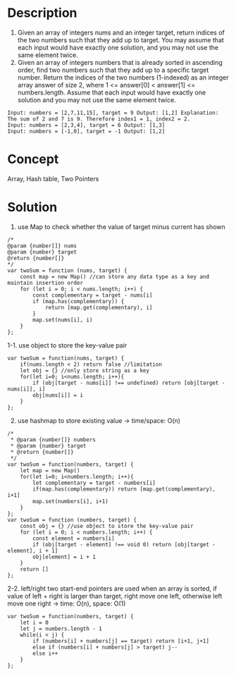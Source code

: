 # Description
1. Given an array of integers nums and an integer target, return indices of the two numbers such that they add up to target. You may assume that each input would have exactly one solution, and you may not use the same element twice.
2. Given an array of integers numbers that is already sorted in ascending order, find two numbers such that they add up to a specific target number. Return the indices of the two numbers (1-indexed) as an integer array answer of size 2, where 1 <= answer[0] < answer[1] <= numbers.length. Assume that each input would have exactly one solution and you may not use the same element twice.
```
Input: numbers = [2,7,11,15], target = 9 Output: [1,2] Explanation: The sum of 2 and 7 is 9. Therefore index1 = 1, index2 = 2.
Input: numbers = [2,3,4], target = 6 Output: [1,3]
Input: numbers = [-1,0], target = -1 Output: [1,2]
```
# Concept
Array, Hash table, Two Pointers
# Solution
1. use Map to check whether the value of target minus current has shown 
```
/*
@param {number[]} nums
@param {number} target
@return {number[]}
*/
var twoSum = function (nums, target) {
    const map = new Map() //can store any data type as a key and maintain insertion order
    for (let i = 0; i < nums.length; i++) {
        const complementary = target - nums[i]
        if (map.has(complementary)) {
            return [map.get(complementary), i]
        }
        map.set(nums[i], i)
    }
};
```
1-1. use object to store the key-value pair
```
var twoSum = function(nums, target) {
    if(nums.length < 2) return false //limitation 
    let obj = {} //only store string as a key
    for(let i=0; i<nums.length; i++){
        if (obj[target - nums[i]] !== undefined) return [obj[target - nums[i]], i]
        obj[nums[i]] = i
    }
};
```
2. use hashmap to store existing value -> time/space: O(n)
```
/*
 * @param {number[]} numbers
 * @param {number} target
 * @return {number[]}
 */
var twoSum = function(numbers, target) {
    let map = new Map()
    for(let i=0; i<numbers.length; i++){
        let complementary = target - numbers[i]
        if(map.has(complementary)) return [map.get(complementary), i+1]
        map.set(numbers[i], i+1)
    }
};
var twoSum = function (numbers, target) {
    const obj = {} //use object to store the key-value pair
    for (let i = 0; i < numbers.length; i++) {
        const element = numbers[i]
        if (obj[target - element] !== void 0) return [obj[target - element], i + 1]
        obj[element] = i + 1
    }
    return []
};
```
2-2. left/right two start-end pointers are used when an array is sorted, if value of left + right is larger than target, right move one left, otherwise left move one right -> time: O(n), space: O(1)
```
var twoSum = function(numbers, target) {
    let i = 0
    let j = numbers.length - 1
    while(i < j) {
        if (numbers[i] + numbers[j] == target) return [i+1, j+1]
        else if (numbers[i] + numbers[j] > target) j--
        else i++
    }
};
```
